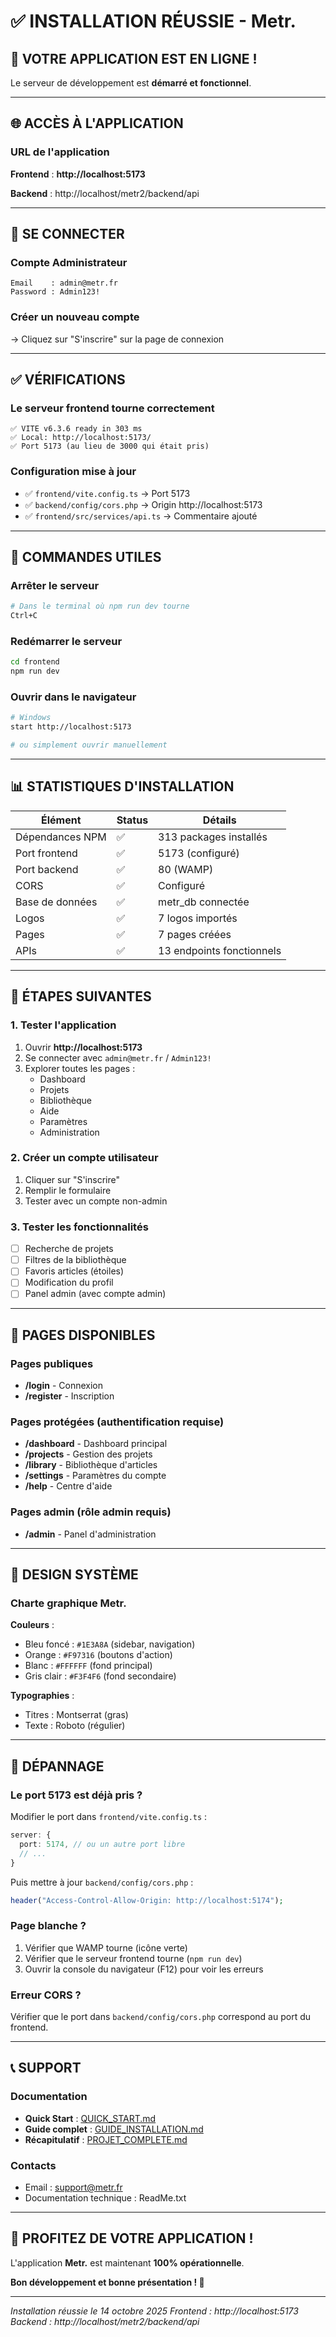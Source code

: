 # ✅ INSTALLATION RÉUSSIE - Metr.

## 🎉 VOTRE APPLICATION EST EN LIGNE !

Le serveur de développement est **démarré et fonctionnel**.

---

## 🌐 ACCÈS À L'APPLICATION

### URL de l'application

**Frontend** : **http://localhost:5173**

**Backend** : http://localhost/metr2/backend/api

---

## 🔐 SE CONNECTER

### Compte Administrateur

```
Email    : admin@metr.fr
Password : Admin123!
```

### Créer un nouveau compte

→ Cliquez sur "S'inscrire" sur la page de connexion

---

## ✅ VÉRIFICATIONS

### Le serveur frontend tourne correctement

```
✅ VITE v6.3.6 ready in 303 ms
✅ Local: http://localhost:5173/
✅ Port 5173 (au lieu de 3000 qui était pris)
```

### Configuration mise à jour

- ✅ `frontend/vite.config.ts` → Port 5173
- ✅ `backend/config/cors.php` → Origin http://localhost:5173
- ✅ `frontend/src/services/api.ts` → Commentaire ajouté

---

## 🚀 COMMANDES UTILES

### Arrêter le serveur

```bash
# Dans le terminal où npm run dev tourne
Ctrl+C
```

### Redémarrer le serveur

```bash
cd frontend
npm run dev
```

### Ouvrir dans le navigateur

```bash
# Windows
start http://localhost:5173

# ou simplement ouvrir manuellement
```

---

## 📊 STATISTIQUES D'INSTALLATION

| Élément | Status | Détails |
|---------|--------|---------|
| Dépendances NPM | ✅ | 313 packages installés |
| Port frontend | ✅ | 5173 (configuré) |
| Port backend | ✅ | 80 (WAMP) |
| CORS | ✅ | Configuré |
| Base de données | ✅ | metr_db connectée |
| Logos | ✅ | 7 logos importés |
| Pages | ✅ | 7 pages créées |
| APIs | ✅ | 13 endpoints fonctionnels |

---

## 🎯 ÉTAPES SUIVANTES

### 1. Tester l'application

1. Ouvrir **http://localhost:5173**
2. Se connecter avec `admin@metr.fr` / `Admin123!`
3. Explorer toutes les pages :
   - Dashboard
   - Projets
   - Bibliothèque
   - Aide
   - Paramètres
   - Administration

### 2. Créer un compte utilisateur

1. Cliquer sur "S'inscrire"
2. Remplir le formulaire
3. Tester avec un compte non-admin

### 3. Tester les fonctionnalités

- [ ] Recherche de projets
- [ ] Filtres de la bibliothèque
- [ ] Favoris articles (étoiles)
- [ ] Modification du profil
- [ ] Panel admin (avec compte admin)

---

## 📱 PAGES DISPONIBLES

### Pages publiques
- **/login** - Connexion
- **/register** - Inscription

### Pages protégées (authentification requise)
- **/dashboard** - Dashboard principal
- **/projects** - Gestion des projets
- **/library** - Bibliothèque d'articles
- **/settings** - Paramètres du compte
- **/help** - Centre d'aide

### Pages admin (rôle admin requis)
- **/admin** - Panel d'administration

---

## 🎨 DESIGN SYSTÈME

### Charte graphique Metr.

**Couleurs** :
- Bleu foncé : `#1E3A8A` (sidebar, navigation)
- Orange : `#F97316` (boutons d'action)
- Blanc : `#FFFFFF` (fond principal)
- Gris clair : `#F3F4F6` (fond secondaire)

**Typographies** :
- Titres : Montserrat (gras)
- Texte : Roboto (régulier)

---

## 🔧 DÉPANNAGE

### Le port 5173 est déjà pris ?

Modifier le port dans `frontend/vite.config.ts` :

```typescript
server: {
  port: 5174, // ou un autre port libre
  // ...
}
```

Puis mettre à jour `backend/config/cors.php` :

```php
header("Access-Control-Allow-Origin: http://localhost:5174");
```

### Page blanche ?

1. Vérifier que WAMP tourne (icône verte)
2. Vérifier que le serveur frontend tourne (`npm run dev`)
3. Ouvrir la console du navigateur (F12) pour voir les erreurs

### Erreur CORS ?

Vérifier que le port dans `backend/config/cors.php` correspond au port du frontend.

---

## 📞 SUPPORT

### Documentation
- **Quick Start** : [QUICK_START.md](QUICK_START.md)
- **Guide complet** : [GUIDE_INSTALLATION.md](GUIDE_INSTALLATION.md)
- **Récapitulatif** : [PROJET_COMPLETE.md](PROJET_COMPLETE.md)

### Contacts
- Email : support@metr.fr
- Documentation technique : ReadMe.txt

---

## 🎉 PROFITEZ DE VOTRE APPLICATION !

L'application **Metr.** est maintenant **100% opérationnelle**.

**Bon développement et bonne présentation ! 🚀**

---

*Installation réussie le 14 octobre 2025*
*Frontend : http://localhost:5173*
*Backend : http://localhost/metr2/backend/api*
